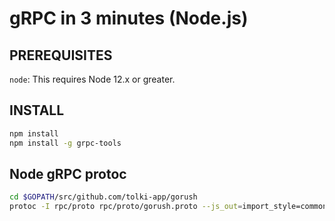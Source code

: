 # gRPC in 3 minutes (Node.js)

## PREREQUISITES

`node`: This requires Node 12.x or greater.

## INSTALL

```sh
npm install
npm install -g grpc-tools
```

## Node gRPC protoc

```sh
cd $GOPATH/src/github.com/tolki-app/gorush
protoc -I rpc/proto rpc/proto/gorush.proto --js_out=import_style=commonjs,binary:rpc/example/node/ --grpc_out=rpc/example/node/ --plugin=protoc-gen-grpc=`which grpc_tools_node_protoc_plugin`
```
